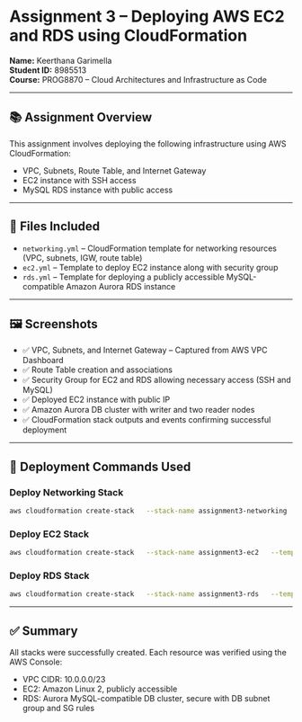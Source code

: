 
# Assignment 3 – Deploying AWS EC2 and RDS using CloudFormation

**Name:** Keerthana Garimella  
**Student ID:** 8985513  
**Course:** PROG8870 – Cloud Architectures and Infrastructure as Code

---

## 📚 Assignment Overview

This assignment involves deploying the following infrastructure using AWS CloudFormation:

- VPC, Subnets, Route Table, and Internet Gateway  
- EC2 instance with SSH access  
- MySQL RDS instance with public access  

---

## 🧾 Files Included

- `networking.yml` – CloudFormation template for networking resources (VPC, subnets, IGW, route table)  
- `ec2.yml` – Template to deploy EC2 instance along with security group  
- `rds.yml` – Template for deploying a publicly accessible MySQL-compatible Amazon Aurora RDS instance  

---

## 🖼️ Screenshots

- ✅ VPC, Subnets, and Internet Gateway – Captured from AWS VPC Dashboard  
- ✅ Route Table creation and associations  
- ✅ Security Group for EC2 and RDS allowing necessary access (SSH and MySQL)  
- ✅ Deployed EC2 instance with public IP  
- ✅ Amazon Aurora DB cluster with writer and two reader nodes  
- ✅ CloudFormation stack outputs and events confirming successful deployment  

---

## 🚀 Deployment Commands Used

### Deploy Networking Stack
```bash
aws cloudformation create-stack   --stack-name assignment3-networking   --template-body file://networking.yml   --capabilities CAPABILITY_NAMED_IAM
```

### Deploy EC2 Stack
```bash
aws cloudformation create-stack   --stack-name assignment3-ec2   --template-body file://ec2.yml   --capabilities CAPABILITY_NAMED_IAM   --parameters     ParameterKey=AMI,ParameterValue=ami-0cbbe2c6a1bb2ad63     ParameterKey=InstanceType,ParameterValue=t2.micro
```

### Deploy RDS Stack
```bash
aws cloudformation create-stack   --stack-name assignment3-rds   --template-body file://rds.yml   --capabilities CAPABILITY_NAMED_IAM   --parameters     ParameterKey=DBUsername,ParameterValue=admin     ParameterKey=DBPassword,ParameterValue=Password123!
```

---

## ✅ Summary

All stacks were successfully created. Each resource was verified using the AWS Console:  
- VPC CIDR: 10.0.0.0/23  
- EC2: Amazon Linux 2, publicly accessible  
- RDS: Aurora MySQL-compatible DB cluster, secure with DB subnet group and SG rules  


